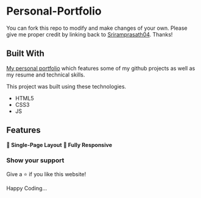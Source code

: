 # Personal-Portfolio

You can fork this repo to modify and make changes of your own. Please give me proper credit by linking back to [Sriramprasath04](https://github.com/Sriramprasath04/Personal-Portfolio). Thanks!

## Built With

<a href="https://sriramprasath04.github.io/Personal-Portfolio/" target="_blank">My personal portfolio</a> which features some of my github projects as well as my resume and technical skills.<br/>

This project was built using these technologies.

- HTML5
- CSS3
- JS

## Features

**📖 Single-Page Layout**
**📱 Fully Responsive**


### Show your support

Give a ⭐ if you like this website!

Happy Coding...
